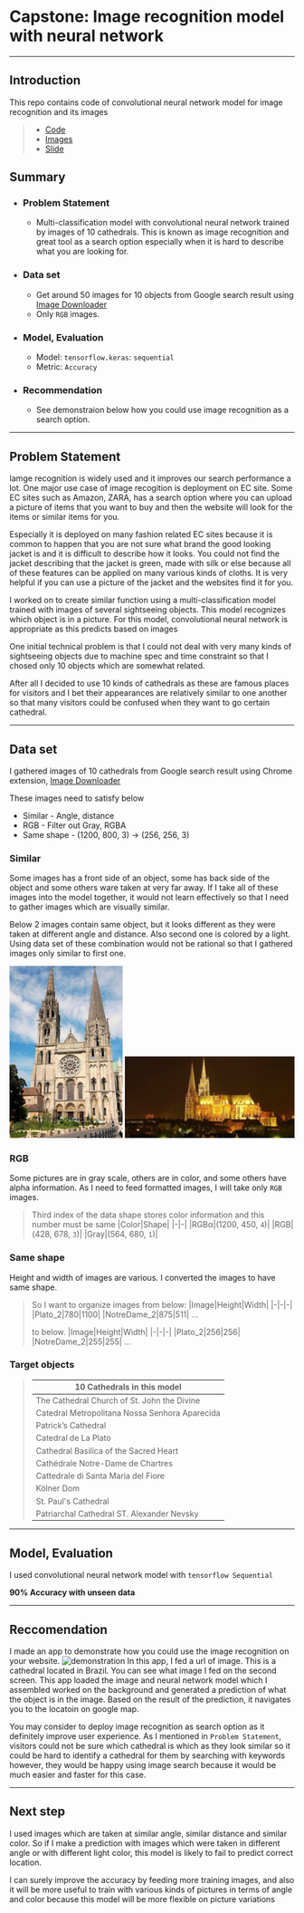 # Capstone: Image recognition model with neural network
---

## Introduction

This repo contains code of convolutional neural network model for image recognition and its images

> * [Code](https://github.com/noah992/Capstone/blob/master/code/code.ipynb)
> * [Images](https://github.com/noah992/Capstone/tree/master/image)
> * [Slide](https://github.com/noah992/Capstone/blob/master/assets/Presentation.pdf)

## Summary

* ### Problem Statement
  * Multi-classification model with convolutional neural network trained by images of 10 cathedrals.
  This is known as image recognition and great tool as a search option especially when it is hard to describe what you are looking for. 
* ### Data set
  * Get around 50 images for 10 objects from Google search result using [Image Downloader](https://chrome.google.com/webstore/detail/image-downloader/cnpniohnfphhjihaiiggeabnkjhpaldj) 
  * Only `RGB` images.
* ### Model, Evaluation
  * Model: `tensorflow.keras`: `sequential`
  * Metric: `Accuracy`
* ### Recommendation
  * See demonstraion below how you could use image recognition as a search option.
---
## Problem Statement

Iamge recognition is widely used and it improves our search performance a lot. One major use case of image recogition is deployment on EC site. Some EC sites such as Amazon, ZARA, has a search option where you can upload a picture of items that you want to buy and then the website will look for the items or similar items for you.

Especially it is deployed on many fashion related EC sites because it is common to happen that you are not sure what brand the good looking jacket is and it is difficult to describe how it looks. You could not find the jacket describing that the jacket is green, made with silk or else because all of these features can be applied on many various kinds of cloths. It is very helpful if you can use a picture of the jacket and the websites find it for you.

I worked on to create similar function using a multi-classification model trained with images of several sightseeing objects. This model recognizes which object is in a picture. For this model, convolutional neural network is appropriate as this predicts based on images

One initial technical problem is that I could not deal with very many kinds of sightseeing objects due to machine spec and time constraint so that I chosed only 10 objects which are somewhat related.

After all I decided to use 10 kinds of cathedrals as these are famous places for visitors and I bet their appearances are relatively similar to one another so that many visitors could be confused when they want to go certain cathedral.


___
## Data set

I gathered images of 10 cathedrals from Google search result using Chrome extension, [Image Downloader](https://chrome.google.com/webstore/detail/image-downloader/cnpniohnfphhjihaiiggeabnkjhpaldj)

These images need to satisfy  below
* Similar - Angle, distance
* RGB - Filter out Gray, RGBA
* Same shape - (1200, 800, 3) → (256, 256, 3)

### Similar

Some images has a front side of an object, some has back side of the object and some others ware taken at very far away. If I take all of these images into the model together, it would not learn effectively so that I need to gather images which are visually similar.

Below 2 images contain same object, but it looks different as they were taken at different angle and distance. Also second one is colored by a light.
Using data set of these combination would not be rational so that I gathered images only similar to first one.

<img src="https://github.com/noah992/Capstone/blob/master/assets/data-collecting-01.JPG?raw=true" width="200pt"> <img src="https://github.com/noah992/Capstone/blob/master/assets/data-collecting-02.JPG?raw=true" width="300pt">


### RGB

Some pictures are in gray scale, others are in color, and some others have alpha information. As I need to feed formatted images, I will take only `RGB` images.

>Third index of the data shape stores color information and this number must be same
>|Color|Shape|
>|-|-|
>|RGBα|(1200, 450,  `4`)|
>|RGB|(428, 678, `3`)|
>|Gray|(564, 680, `1`)|

### Same shape

Height and width of images are various. I converted the images to have same shape.

>So I want to organize images from below:
>|Image|Height|Width|
>|-|-|-|
>|Plato_2|780|1100|
>|NotreDame_2|875|511|
>...
>
>to below.
>|Image|Height|Width|
>|-|-|-|
>|Plato_2|256|256|
>|NotreDame_2|255|255|
>...

### Target objects

>|10 Cathedrals in this model|
>|-|
>|The Cathedral Church of St. John the Divine|
>|Catedral Metropolitana Nossa Senhora Aparecida|
>|Patrick’s Cathedral|
>|Catedral de La Plato|
>|Cathedral Basilica of the Sacred Heart|
>|Cathédrale Notre-Dame de Chartres|
>|Cattedrale di Santa Maria del Fiore|
>|Kölner Dom|
>|St. Paul's Cathedral|
>|Patriarchal Cathedral ST. Alexander Nevsky|

___
## Model, Evaluation

I used convolutional neural network model with `tensorflow Sequential`

**90% Accuracy with unseen data**
___
## Reccomendation

I made an app to demonstrate how you could use the image recognition on your website.
![demonstration](https://github.com/noah992/Capstone/blob/master/assets/demonstration.gif?raw=true)
In this app, I fed a url of image. This is a cathedral located in Brazil.
You can see what image I fed on the second screen.
This app loaded the image and neural network model which I assembled worked on the background and generated a prediction of what the object is in the image.
Based on the result of the prediction, it navigates you to the locatoin on google map.

You may consider to deploy image recognition as search option as it definitely improve user experience. As I mentioned in `Problem Statement`, visitors could not be sure which cathedral is which as they look similar so it could be hard to identify a cathedral for them by searching with keywords however, they would be happy using image search because it would be much easier and faster for this case.

---

## Next step

I used images which are taken at similar angle, similar distance and similar color. So if I make a prediction with images which were taken in different angle or with different light color, this model is likely to fail to predict correct location.

I can surely improve the accuracy by feeding more training images, and also it will be more useful to train with various kinds of pictures in terms of angle and color because this model will be more flexible on picture variations
